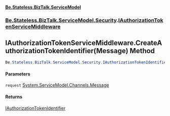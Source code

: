 #### [Be.Stateless.BizTalk.ServiceModel](README.md 'README')
### [Be.Stateless.BizTalk.ServiceModel.Security](Be.Stateless.BizTalk.ServiceModel.Security.md 'Be.Stateless.BizTalk.ServiceModel.Security').[IAuthorizationTokenServiceMiddleware](IAuthorizationTokenServiceMiddleware.md 'Be.Stateless.BizTalk.ServiceModel.Security.IAuthorizationTokenServiceMiddleware')

## IAuthorizationTokenServiceMiddleware.CreateAuthorizationTokenIdentifier(Message) Method

```csharp
Be.Stateless.BizTalk.ServiceModel.Security.IAuthorizationTokenIdentifier CreateAuthorizationTokenIdentifier(System.ServiceModel.Channels.Message request);
```
#### Parameters

<a name='Be.Stateless.BizTalk.ServiceModel.Security.IAuthorizationTokenServiceMiddleware.CreateAuthorizationTokenIdentifier(System.ServiceModel.Channels.Message).request'></a>

`request` [System.ServiceModel.Channels.Message](https://docs.microsoft.com/en-us/dotnet/api/System.ServiceModel.Channels.Message 'System.ServiceModel.Channels.Message')

#### Returns
[IAuthorizationTokenIdentifier](IAuthorizationTokenIdentifier.md 'Be.Stateless.BizTalk.ServiceModel.Security.IAuthorizationTokenIdentifier')